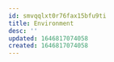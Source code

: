 ```yaml
---
id: smvqqlxt0r76fax15bfu9ti
title: Environment
desc: ''
updated: 1646817074058
created: 1646817074058
---
```


